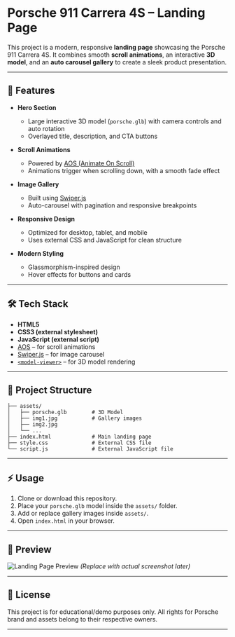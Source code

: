 
# Porsche 911 Carrera 4S – Landing Page

This project is a modern, responsive **landing page** showcasing the Porsche 911 Carrera 4S. It combines smooth **scroll animations**, an interactive **3D model**, and an **auto carousel gallery** to create a sleek product presentation.

---

## 🚀 Features

* **Hero Section**

  * Large interactive 3D model (`porsche.glb`) with camera controls and auto rotation
  * Overlayed title, description, and CTA buttons

* **Scroll Animations**

  * Powered by [AOS (Animate On Scroll)](https://michalsnik.github.io/aos/)
  * Animations trigger when scrolling down, with a smooth fade effect

* **Image Gallery**

  * Built using [Swiper.js](https://swiperjs.com/)
  * Auto-carousel with pagination and responsive breakpoints

* **Responsive Design**

  * Optimized for desktop, tablet, and mobile
  * Uses external CSS and JavaScript for clean structure

* **Modern Styling**

  * Glassmorphism-inspired design
  * Hover effects for buttons and cards

---

## 🛠️ Tech Stack

* **HTML5**
* **CSS3 (external stylesheet)**
* **JavaScript (external script)**
* [AOS](https://michalsnik.github.io/aos/) – for scroll animations
* [Swiper.js](https://swiperjs.com/) – for image carousel
* [`<model-viewer>`](https://modelviewer.dev/) – for 3D model rendering

---

## 📂 Project Structure

```
├── assets/
│   ├── porsche.glb        # 3D Model
│   ├── img1.jpg           # Gallery images
│   ├── img2.jpg
│   └── ...
├── index.html             # Main landing page
├── style.css              # External CSS file
└── script.js              # External JavaScript file
```

---

## ⚡ Usage

1. Clone or download this repository.
2. Place your `porsche.glb` model inside the `assets/` folder.
3. Add or replace gallery images inside `assets/`.
4. Open `index.html` in your browser.

---

## 📸 Preview

![Landing Page Preview](https://picsum.photos/1000/500)
*(Replace with actual screenshot later)*

---

## 📜 License

This project is for educational/demo purposes only. All rights for Porsche brand and assets belong to their respective owners.

---

